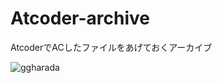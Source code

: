 # Atcoder-archive
AtcoderでACしたファイルをあげておくアーカイブ  

![ggharada](https://img.shields.io/endpoint?url=https%3A%2F%2Fatcoder-badges.now.sh%2Fapi%2Fatcoder%2Fjson%2Fggharada)
